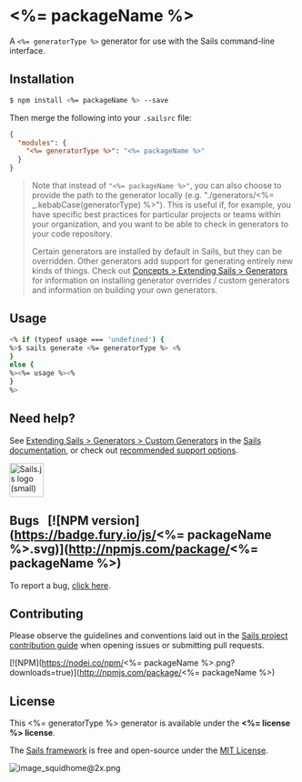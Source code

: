 # <%= packageName %>

A `<%= generatorType %>` generator for use with the Sails command-line interface.


## Installation

```sh
$ npm install <%= packageName %> --save
```

Then merge the following into your `.sailsrc` file:

```json
{
  "modules": {
    "<%= generatorType %>": "<%= packageName %>"
  }
}
```

> Note that instead of `"<%= packageName %>"`, you can also choose to provide the path to the generator locally (e.g. "./generators/<%= _.kebabCase(generatorType) %>").
> This is useful if, for example, you have specific best practices for particular projects or teams within your organization, and you want to be able to check in generators to your code repository.
>
> Certain generators are installed by default in Sails, but they can be overridden.  Other generators add support for generating entirely new kinds of things.
> Check out [Concepts > Extending Sails > Generators](https://sailsjs.com/docs/concepts/extending-sails/generators) for information on installing generator overrides / custom generators and information on building your own generators.



## Usage

```bash
<% if (typeof usage === 'undefined') {
%>$ sails generate <%= generatorType %> <%
}
else {
%><%= usage %><%
}
%>
```


## Need help?

See [Extending Sails > Generators > Custom Generators](https://sailsjs.com/docs/concepts/extending-sails/generators/custom-generators) in the [Sails documentation](https://sailsjs.com/documentation), or check out [recommended support options](https://sailsjs.com/support).

<a href="https://sailsjs.com" target="_blank" title="Node.js framework for building realtime APIs."><img src="https://github-camo.global.ssl.fastly.net/9e49073459ed4e0e2687b80eaf515d87b0da4a6b/687474703a2f2f62616c64657264617368792e6769746875622e696f2f7361696c732f696d616765732f6c6f676f2e706e67" width=60 alt="Sails.js logo (small)"/></a>


## Bugs &nbsp; [![NPM version](https://badge.fury.io/js/<%= packageName %>.svg)](http://npmjs.com/package/<%= packageName %>)

To report a bug, [click here](https://sailsjs.com/bugs).


## Contributing

Please observe the guidelines and conventions laid out in the [Sails project contribution guide](https://sailsjs.com/documentation/contributing) when opening issues or submitting pull requests.

[![NPM](https://nodei.co/npm/<%= packageName %>.png?downloads=true)](http://npmjs.com/package/<%= packageName %>)



## License

This <%= generatorType %> generator is available under the **<%= license %> license**.

The [Sails framework](https://sailsjs.com) is free and open-source under the [MIT License](https://sailsjs.com/license).


![image_squidhome@2x.png](http://i.imgur.com/RIvu9.png)
